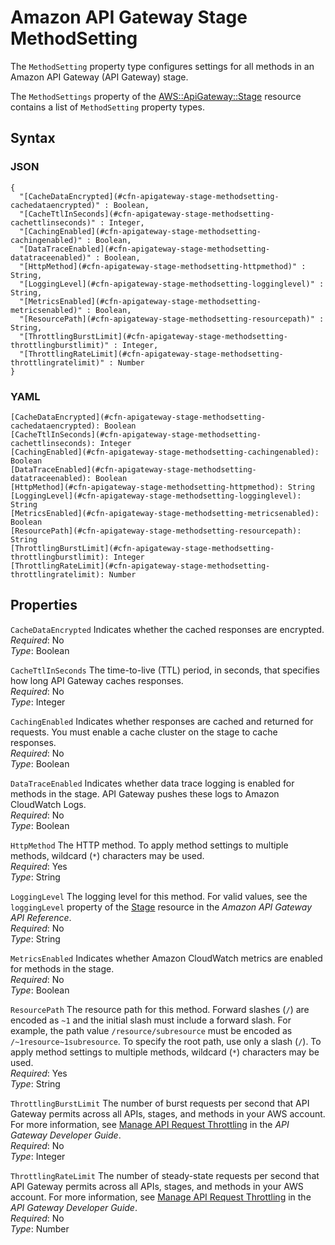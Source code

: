 # Amazon API Gateway Stage MethodSetting<a name="aws-properties-apigateway-stage-methodsetting"></a>

The `MethodSetting` property type configures settings for all methods in an Amazon API Gateway \(API Gateway\) stage\.

The `MethodSettings` property of the [AWS::ApiGateway::Stage](aws-resource-apigateway-stage.md) resource contains a list of `MethodSetting` property types\.

## Syntax<a name="w3ab2c21c14c37b7"></a>

### JSON<a name="aws-properties-apigateway-stage-methodsetting-syntax.json"></a>

```
{
  "[CacheDataEncrypted](#cfn-apigateway-stage-methodsetting-cachedataencrypted)" : Boolean,
  "[CacheTtlInSeconds](#cfn-apigateway-stage-methodsetting-cachettlinseconds)" : Integer,
  "[CachingEnabled](#cfn-apigateway-stage-methodsetting-cachingenabled)" : Boolean,
  "[DataTraceEnabled](#cfn-apigateway-stage-methodsetting-datatraceenabled)" : Boolean,
  "[HttpMethod](#cfn-apigateway-stage-methodsetting-httpmethod)" : String,
  "[LoggingLevel](#cfn-apigateway-stage-methodsetting-logginglevel)" : String,
  "[MetricsEnabled](#cfn-apigateway-stage-methodsetting-metricsenabled)" : Boolean,
  "[ResourcePath](#cfn-apigateway-stage-methodsetting-resourcepath)" : String,
  "[ThrottlingBurstLimit](#cfn-apigateway-stage-methodsetting-throttlingburstlimit)" : Integer,
  "[ThrottlingRateLimit](#cfn-apigateway-stage-methodsetting-throttlingratelimit)" : Number
}
```

### YAML<a name="aws-properties-apigateway-stage-methodsetting-syntax.yaml"></a>

```
[CacheDataEncrypted](#cfn-apigateway-stage-methodsetting-cachedataencrypted): Boolean
[CacheTtlInSeconds](#cfn-apigateway-stage-methodsetting-cachettlinseconds): Integer
[CachingEnabled](#cfn-apigateway-stage-methodsetting-cachingenabled): Boolean
[DataTraceEnabled](#cfn-apigateway-stage-methodsetting-datatraceenabled): Boolean
[HttpMethod](#cfn-apigateway-stage-methodsetting-httpmethod): String
[LoggingLevel](#cfn-apigateway-stage-methodsetting-logginglevel): String
[MetricsEnabled](#cfn-apigateway-stage-methodsetting-metricsenabled): Boolean
[ResourcePath](#cfn-apigateway-stage-methodsetting-resourcepath): String
[ThrottlingBurstLimit](#cfn-apigateway-stage-methodsetting-throttlingburstlimit): Integer
[ThrottlingRateLimit](#cfn-apigateway-stage-methodsetting-throttlingratelimit): Number
```

## Properties<a name="w3ab2c21c14c37b9"></a>

`CacheDataEncrypted`  <a name="cfn-apigateway-stage-methodsetting-cachedataencrypted"></a>
Indicates whether the cached responses are encrypted\.  
*Required*: No  
*Type*: Boolean

`CacheTtlInSeconds`  <a name="cfn-apigateway-stage-methodsetting-cachettlinseconds"></a>
The time\-to\-live \(TTL\) period, in seconds, that specifies how long API Gateway caches responses\.  
*Required*: No  
*Type*: Integer

`CachingEnabled`  <a name="cfn-apigateway-stage-methodsetting-cachingenabled"></a>
Indicates whether responses are cached and returned for requests\. You must enable a cache cluster on the stage to cache responses\.  
*Required*: No  
*Type*: Boolean

`DataTraceEnabled`  <a name="cfn-apigateway-stage-methodsetting-datatraceenabled"></a>
Indicates whether data trace logging is enabled for methods in the stage\. API Gateway pushes these logs to Amazon CloudWatch Logs\.  
*Required*: No  
*Type*: Boolean

`HttpMethod`  <a name="cfn-apigateway-stage-methodsetting-httpmethod"></a>
The HTTP method\. To apply method settings to multiple methods, wildcard (`*`) characters may be used\.  
*Required*: Yes  
*Type*: String

`LoggingLevel`  <a name="cfn-apigateway-stage-methodsetting-logginglevel"></a>
The logging level for this method\. For valid values, see the `loggingLevel` property of the [Stage](http://docs.aws.amazon.com/apigateway/api-reference/resource/stage/#loggingLevel) resource in the *Amazon API Gateway API Reference*\.  
*Required*: No  
*Type*: String

`MetricsEnabled`  <a name="cfn-apigateway-stage-methodsetting-metricsenabled"></a>
Indicates whether Amazon CloudWatch metrics are enabled for methods in the stage\.  
*Required*: No  
*Type*: Boolean

`ResourcePath`  <a name="cfn-apigateway-stage-methodsetting-resourcepath"></a>
The resource path for this method\. Forward slashes \(`/`\) are encoded as `~1` and the initial slash must include a forward slash\. For example, the path value `/resource/subresource` must be encoded as `/~1resource~1subresource`\. To specify the root path, use only a slash \(`/`\)\. To apply method settings to multiple methods, wildcard (`*`) characters may be used\.  
*Required*: Yes  
*Type*: String

`ThrottlingBurstLimit`  <a name="cfn-apigateway-stage-methodsetting-throttlingburstlimit"></a>
The number of burst requests per second that API Gateway permits across all APIs, stages, and methods in your AWS account\. For more information, see [Manage API Request Throttling](http://docs.aws.amazon.com/apigateway/latest/developerguide/api-gateway-request-throttling.html) in the *API Gateway Developer Guide*\.  
*Required*: No  
*Type*: Integer

`ThrottlingRateLimit`  <a name="cfn-apigateway-stage-methodsetting-throttlingratelimit"></a>
The number of steady\-state requests per second that API Gateway permits across all APIs, stages, and methods in your AWS account\. For more information, see [Manage API Request Throttling](http://docs.aws.amazon.com/apigateway/latest/developerguide/api-gateway-request-throttling.html) in the *API Gateway Developer Guide*\.  
*Required*: No  
*Type*: Number